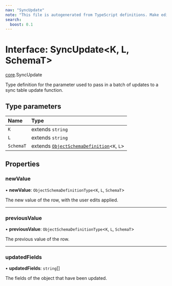 ```yaml
---
nav: "SyncUpdate"
note: "This file is autogenerated from TypeScript definitions. Make edits to the comments in the TypeScript file and then run `make docs` to regenerate this file."
search:
  boost: 0.1
---
```

# Interface: SyncUpdate<K, L, SchemaT\>

[core](../modules/core.md).SyncUpdate

Type definition for the parameter used to pass in a batch of updates to a sync table update function.

## Type parameters

| Name | Type |
| :------ | :------ |
| `K` | extends `string` |
| `L` | extends `string` |
| `SchemaT` | extends [`ObjectSchemaDefinition`](core.ObjectSchemaDefinition.md)<`K`, `L`\> |

## Properties

### newValue

• **newValue**: `ObjectSchemaDefinitionType`<`K`, `L`, `SchemaT`\>

The new value of the row, with the user edits applied.

___

### previousValue

• **previousValue**: `ObjectSchemaDefinitionType`<`K`, `L`, `SchemaT`\>

The previous value of the row.

___

### updatedFields

• **updatedFields**: `string`[]

The fields of the object that have been updated.

